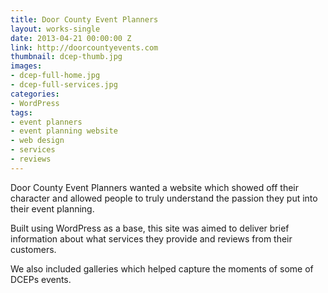 ```yaml
---
title: Door County Event Planners
layout: works-single
date: 2013-04-21 00:00:00 Z
link: http://doorcountyevents.com
thumbnail: dcep-thumb.jpg
images:
- dcep-full-home.jpg
- dcep-full-services.jpg
categories:
- WordPress
tags:
- event planners
- event planning website
- web design
- services
- reviews
---
```

Door County Event Planners wanted a website which showed off their character and allowed people to truly understand the passion they put into their event planning. 

Built using WordPress as a base, this site was aimed to deliver brief information about what services they provide and reviews from their customers. 

We also included galleries which helped capture the moments of some of DCEPs events.